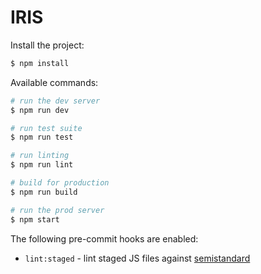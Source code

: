# IRIS

Install the project:

```sh
$ npm install
```

Available commands:

```sh
# run the dev server
$ npm run dev

# run test suite
$ npm run test

# run linting
$ npm run lint

# build for production
$ npm run build

# run the prod server
$ npm start
```

The following pre-commit hooks are enabled:

- `lint:staged` - lint staged JS files against [semistandard](https://github.com/Flet/semistandard)
